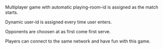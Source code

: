 
Multiplayer game with automatic playing-room-id is assigned as the match starts.

Dynamic user-id is assigned every time user enters.

Opponents are choosen at as first come first serve.

Players can connect to the same network and have fun with this game.
